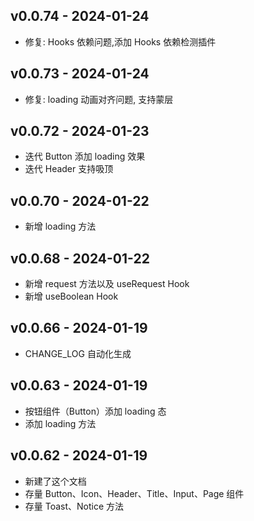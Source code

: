 v0.0.74 - 2024-01-24
--------------------
- 修复: Hooks 依赖问题,添加 Hooks 依赖检测插件

v0.0.73 - 2024-01-24
--------------------
- 修复: loading 动画对齐问题, 支持蒙层

v0.0.72 - 2024-01-23
--------------------
- 迭代 Button 添加 loading 效果
- 迭代 Header 支持吸顶

v0.0.70 - 2024-01-22
--------------------
- 新增 loading 方法

v0.0.68 - 2024-01-22
--------------------
- 新增 request 方法以及 useRequest Hook
- 新增 useBoolean Hook

v0.0.66 - 2024-01-19
--------------------
- CHANGE_LOG 自动化生成

v0.0.63 - 2024-01-19
--------------------
- 按钮组件（Button）添加 loading 态
- 添加 loading 方法

v0.0.62 - 2024-01-19
--------------------
- 新建了这个文档
- 存量 Button、Icon、Header、Title、Input、Page 组件
- 存量 Toast、Notice 方法

